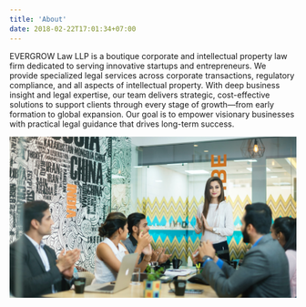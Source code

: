 ```yaml
---
title: 'About'
date: 2018-02-22T17:01:34+07:00
---
```


EVERGROW Law LLP is a boutique corporate and intellectual property law firm dedicated to serving innovative startups and entrepreneurs. We provide specialized legal services across corporate transactions, regulatory compliance, and all aspects of intellectual property. With deep business insight and legal expertise, our team delivers strategic, cost-effective solutions to support clients through every stage of growth—from early formation to global expansion. Our goal is to empower visionary businesses with practical legal guidance that drives long-term success.

![About Us](/images/smartworks-coworking-cW4lLTavU80-unsplash.jpg)
